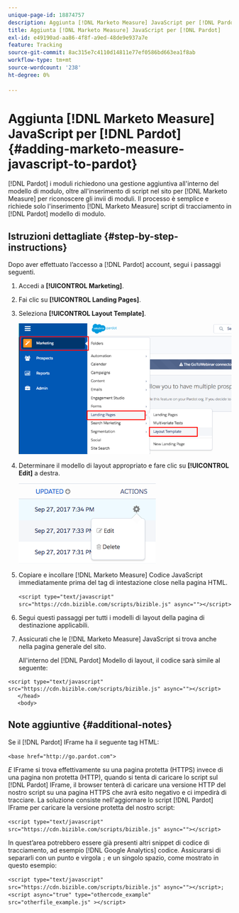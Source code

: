 ```yaml
---
unique-page-id: 18874757
description: Aggiunta [!DNL Marketo Measure] JavaScript per [!DNL Pardot] - [!DNL Marketo Measure] - Documentazione del prodotto
title: Aggiunta [!DNL Marketo Measure] JavaScript per [!DNL Pardot]
exl-id: e49190ad-aa86-4f8f-a9ed-48de9e937a7e
feature: Tracking
source-git-commit: 8ac315e7c4110d14811e77ef0586bd663ea1f8ab
workflow-type: tm+mt
source-wordcount: '238'
ht-degree: 0%

---
```


# Aggiunta [!DNL Marketo Measure] JavaScript per [!DNL Pardot] {#adding-marketo-measure-javascript-to-pardot}

[!DNL Pardot] i moduli richiedono una gestione aggiuntiva all&#39;interno del modello di modulo, oltre all&#39;inserimento di script nel sito per [!DNL Marketo Measure] per riconoscere gli invii di moduli. Il processo è semplice e richiede solo l&#39;inserimento [!DNL Marketo Measure] script di tracciamento in [!DNL Pardot] modello di modulo.

## Istruzioni dettagliate {#step-by-step-instructions}

Dopo aver effettuato l’accesso a [!DNL Pardot] account, segui i passaggi seguenti.

1. Accedi a **[!UICONTROL Marketing]**.

1. Fai clic su **[!UICONTROL Landing Pages]**.

1. Seleziona **[!UICONTROL Layout Template]**.

   ![](assets/1-3.png)

1. Determinare il modello di layout appropriato e fare clic su **[!UICONTROL Edit]** a destra.

   ![](assets/2-1.png)

1. Copiare e incollare [!DNL Marketo Measure] Codice JavaScript immediatamente prima del tag di intestazione close nella pagina HTML.

   `<script type="text/javascript" src="https://cdn.bizible.com/scripts/bizible.js" async=""></script>`

1. Segui questi passaggi per tutti i modelli di layout della pagina di destinazione applicabili.

1. Assicurati che le [!DNL Marketo Measure] JavaScript si trova anche nella pagina generale del sito.

   All&#39;interno del [!DNL Pardot] Modello di layout, il codice sarà simile al seguente:

```text
<script type="text/javascript" src="https://cdn.bizible.com/scripts/bizible.js" async=""></script>
   </head>
   <body>
```

## Note aggiuntive {#additional-notes}

Se il [!DNL Pardot] IFrame ha il seguente tag HTML:

`<base href="http://go.pardot.com">`

_E_ IFrame si trova effettivamente su una pagina protetta (HTTPS) invece di una pagina non protetta (HTTP), quando si tenta di caricare lo script sul [!DNL Pardot] IFrame, il browser tenterà di caricare una versione HTTP del nostro script su una pagina HTTPS che avrà esito negativo e ci impedirà di tracciare. La soluzione consiste nell&#39;aggiornare lo script [!DNL Pardot] IFrame per caricare la versione protetta del nostro script:

`<script type="text/javascript" src="https://cdn.bizible.com/scripts/bizible.js" async=""></script>`

In quest’area potrebbero essere già presenti altri snippet di codice di tracciamento, ad esempio [!DNL Google Analytics] codice. Assicurarsi di separarli con un punto e virgola `;` e un singolo spazio, come mostrato in questo esempio:

`<script type="text/javascript" src="https://cdn.bizible.com/scripts/bizible.js" async=""></script>; <script async="true" type="othercode_example" src="otherfile_example.js" ></script>`
